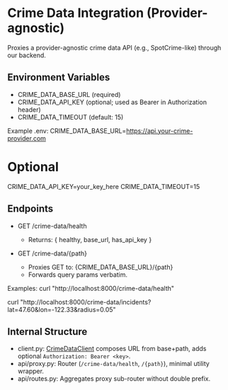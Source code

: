 # Crime Data Integration (Provider-agnostic)

Proxies a provider-agnostic crime data API (e.g., SpotCrime-like) through our backend.

## Environment Variables

- CRIME_DATA_BASE_URL (required)
- CRIME_DATA_API_KEY (optional; used as Bearer in Authorization header)
- CRIME_DATA_TIMEOUT (default: 15)

Example .env:
CRIME_DATA_BASE_URL=https://api.your-crime-provider.com
# Optional
CRIME_DATA_API_KEY=your_key_here
CRIME_DATA_TIMEOUT=15

## Endpoints

- GET /crime-data/health
  - Returns: { healthy, base_url, has_api_key }

- GET /crime-data/{path}
  - Proxies GET to: {CRIME_DATA_BASE_URL}/{path}
  - Forwards query params verbatim.

Examples:
curl "http://localhost:8000/crime-data/health"

curl "http://localhost:8000/crime-data/incidents?lat=47.60&lon=-122.33&radius=0.05"

## Internal Structure

- client.py: [CrimeDataClient](cci:2://file:///c:/Users/tyriq.DESKTOP-U7P592K/OneDrive/Documents/Github-New/deal-scale-backend-autoscaling/backend/app/core/third_party_integrations/crime_data/client.py:7:0-34:34) composes URL from base+path, adds optional `Authorization: Bearer <key>`.
- api/proxy.py: Router (`/crime-data/health`, `/{path}`), minimal utility wrapper.
- api/routes.py: Aggregates proxy sub-router without double prefix.